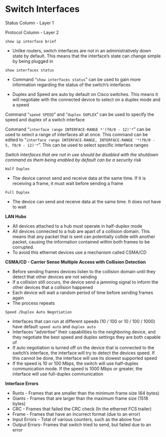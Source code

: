 # Switch Interfaces

Status Column - Layer 1

Protocol Column - Layer 2

`show ip interface brief`

- Unlike routers, switch interfaces are not in an administratively down state by default. This means that the interface’s state can change simple by being plugged in

`show interfaces status`

- Command “`show interfaces status`” can be used to gain more information regarding the status of the switch’s interfaces

- Duplex and Speed are auto by default on Cisco switches. This means it will negotiate with the connected device to select on a duplex mode and a speed

Command “`speed SPEED`” and “`duplex DUPLEX`” can be used to specify the speed and duplex of a switch interface

Command “`interface range INTERFACE-RANGE *'(f0/0 - 12)'*`” can be used to select a range of interfaces all at once. This command can be edited to “`interface range INTERFACE-RANGE, INTERFACE-RANGE '*(f0/0 - 5, f0/9 - 12)'*`”. This can be used to select specific interface ranges

*Switch interfaces that are not in use should be disabled with the shutdown command as them being enabled by default can be a security risk*

`Half Duplex`

- The device cannot send and receive data at the same time. If it is receiving a frame, it must wait before sending a frame

`Full Duplex`

- The device can send and receive data at the same time. It does not have to wait

**LAN Hubs**

- All devices attached to a hub must operate in half-duplex mode
- All devices connected to a hub are apart of a collision domain. This means that any packet that is sent can potentially collide with another packet, causing the information contained within both frames to be corrupted.
- To avoid this ethernet devices use a mechanism called CSMA/CD

**CSMA/CD - Carrier Sense Multiple Access with Collision Detection**

- Before sending frames devices listen to the collision domain until they detect that other devices are not sending
- If a collision still occurs, the device send a jamming signal to inform the other devices that a collision happened
- Each device will wait a random period of time before sending frames again
- The process repeats

`Speed /Duplex Auto Negotiation`

- Interfaces that can run at different speeds (10 / 100 or 10 / 100 / 1000) have default `speed auto` and `duplex auto`
- Interfaces “advertise” their capabilities to the neighboring device, and they negotiate the best speed and duplex settings they are both capable of
- If auto negotiation is turned off on the device that is connected to the switch’s interface, the interface will try to detect the devices speed. If this cannot be done, the interface will use its slowest supported speed
- If the speed is 10 or 100 Mbps, the switch will use half-duplex communication mode. If the speed is 1000 Mbps or greater, the interface will use full-duplex communication

**Interface Errors**

- Runts - Frames that are smaller than the minimum frame size (64 bytes)
- Giants - Frames that are larger than the maximum frame size (1518 bytes)
- CRC - Frames that failed the CRC check (In the ethernet FCS trailer)
- Frame - Frames that have an incorrect format (due to an error)
- Input Errors - Total of various counters, such as the above four
- Output Errors- Frames that switch tried to send, but failed due to an error